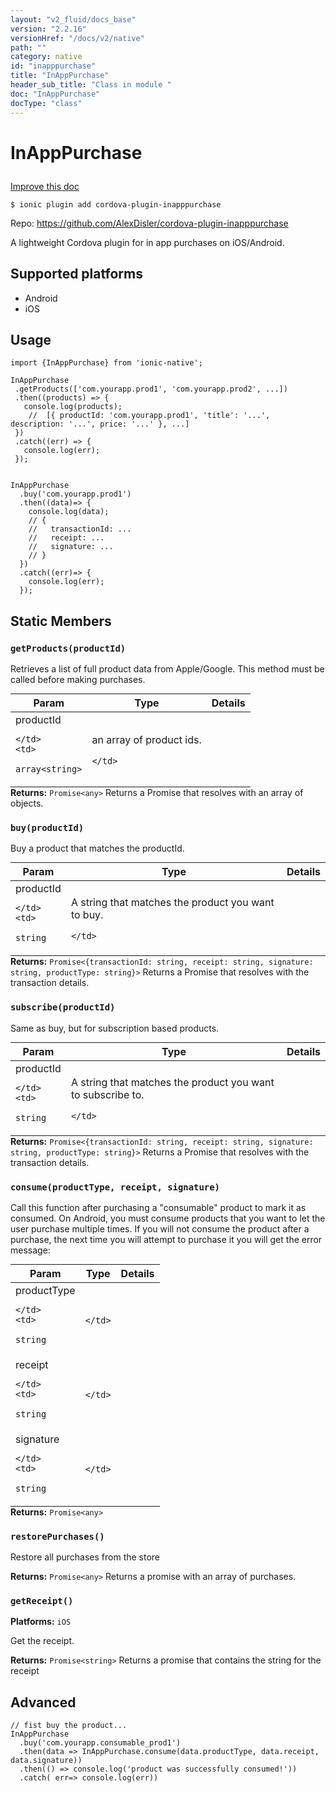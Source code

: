 ```yaml
---
layout: "v2_fluid/docs_base"
version: "2.2.16"
versionHref: "/docs/v2/native"
path: ""
category: native
id: "inapppurchase"
title: "InAppPurchase"
header_sub_title: "Class in module "
doc: "InAppPurchase"
docType: "class"
---
```








<h1 class="api-title">
  
  InAppPurchase
  

  

  

</h1>

<a class="improve-v2-docs" href="http://github.com/driftyco/ionic-native/edit/master/src/plugins/inapppurchase.ts#L0">
  Improve this doc
</a>



<!-- decorators -->


<pre><code>$ ionic plugin add cordova-plugin-inapppurchase</code></pre>
<p>Repo:
  <a href="https://github.com/AlexDisler/cordova-plugin-inapppurchase">
    https://github.com/AlexDisler/cordova-plugin-inapppurchase
  </a>
</p>

<!-- description -->

<p>A lightweight Cordova plugin for in app purchases on iOS/Android.</p>


<!-- @platforms tag -->
<h2>Supported platforms</h2>

<ul>
  <li>Android</li><li>iOS</li>
</ul>

<!-- @platforms tag end -->


<!-- @usage tag -->

<h2>Usage</h2>

<pre><code class="lang-ts">import {InAppPurchase} from &#39;ionic-native&#39;;

InAppPurchase
 .getProducts([&#39;com.yourapp.prod1&#39;, &#39;com.yourapp.prod2&#39;, ...])
 .then((products) =&gt; {
   console.log(products);
    //  [{ productId: &#39;com.yourapp.prod1&#39;, &#39;title&#39;: &#39;...&#39;, description: &#39;...&#39;, price: &#39;...&#39; }, ...]
 })
 .catch((err) =&gt; {
   console.log(err);
 });


InAppPurchase
  .buy(&#39;com.yourapp.prod1&#39;)
  .then((data)=&gt; {
    console.log(data);
    // {
    //   transactionId: ...
    //   receipt: ...
    //   signature: ...
    // }
  })
  .catch((err)=&gt; {
    console.log(err);
  });
</code></pre>




<!-- @property tags -->


<h2>Static Members</h2>

<div id="getProducts"></div>
<h3><code>getProducts(productId)</code>
  
</h3>




Retrieves a list of full product data from Apple/Google. This method must be called before making purchases.


<table class="table param-table" style="margin:0;">
  <thead>
  <tr>
    <th>Param</th>
    <th>Type</th>
    <th>Details</th>
  </tr>
  </thead>
  <tbody>
  
  <tr>
    <td>
      productId
      
      
    </td>
    <td>
      
<code>array&lt;string&gt;</code>
    </td>
    <td>
      <p>an array of product ids.</p>

      
    </td>
  </tr>
  
  </tbody>
</table>





<div class="return-value" markdown="1">
  <i class="icon ion-arrow-return-left"></i>
  <b>Returns:</b> 
<code>Promise&lt;any&gt;</code> Returns a Promise that resolves with an array of objects.
</div>



<div id="buy"></div>
<h3><code>buy(productId)</code>
  
</h3>




Buy a product that matches the productId.


<table class="table param-table" style="margin:0;">
  <thead>
  <tr>
    <th>Param</th>
    <th>Type</th>
    <th>Details</th>
  </tr>
  </thead>
  <tbody>
  
  <tr>
    <td>
      productId
      
      
    </td>
    <td>
      
<code>string</code>
    </td>
    <td>
      <p>A string that matches the product you want to buy.</p>

      
    </td>
  </tr>
  
  </tbody>
</table>





<div class="return-value" markdown="1">
  <i class="icon ion-arrow-return-left"></i>
  <b>Returns:</b> 
<code>Promise&lt;{transactionId: string, receipt: string, signature: string, productType: string}&gt;</code> Returns a Promise that resolves with the transaction details.
</div>



<div id="subscribe"></div>
<h3><code>subscribe(productId)</code>
  
</h3>




Same as buy, but for subscription based products.


<table class="table param-table" style="margin:0;">
  <thead>
  <tr>
    <th>Param</th>
    <th>Type</th>
    <th>Details</th>
  </tr>
  </thead>
  <tbody>
  
  <tr>
    <td>
      productId
      
      
    </td>
    <td>
      
<code>string</code>
    </td>
    <td>
      <p>A string that matches the product you want to subscribe to.</p>

      
    </td>
  </tr>
  
  </tbody>
</table>





<div class="return-value" markdown="1">
  <i class="icon ion-arrow-return-left"></i>
  <b>Returns:</b> 
<code>Promise&lt;{transactionId: string, receipt: string, signature: string, productType: string}&gt;</code> Returns a Promise that resolves with the transaction details.
</div>



<div id="consume"></div>
<h3><code>consume(productType,&nbsp;receipt,&nbsp;signature)</code>
  
</h3>




Call this function after purchasing a "consumable" product to mark it as consumed. On Android, you must consume products that you want to let the user purchase multiple times. If you will not consume the product after a purchase, the next time you will attempt to purchase it you will get the error message:


<table class="table param-table" style="margin:0;">
  <thead>
  <tr>
    <th>Param</th>
    <th>Type</th>
    <th>Details</th>
  </tr>
  </thead>
  <tbody>
  
  <tr>
    <td>
      productType
      
      
    </td>
    <td>
      
<code>string</code>
    </td>
    <td>
      
      
    </td>
  </tr>
  
  <tr>
    <td>
      receipt
      
      
    </td>
    <td>
      
<code>string</code>
    </td>
    <td>
      
      
    </td>
  </tr>
  
  <tr>
    <td>
      signature
      
      
    </td>
    <td>
      
<code>string</code>
    </td>
    <td>
      
      
    </td>
  </tr>
  
  </tbody>
</table>





<div class="return-value" markdown="1">
  <i class="icon ion-arrow-return-left"></i>
  <b>Returns:</b> 
<code>Promise&lt;any&gt;</code> 
</div>



<div id="restorePurchases"></div>
<h3><code>restorePurchases()</code>
  
</h3>




Restore all purchases from the store






<div class="return-value" markdown="1">
  <i class="icon ion-arrow-return-left"></i>
  <b>Returns:</b> 
<code>Promise&lt;any&gt;</code> Returns a promise with an array of purchases.
</div>



<div id="getReceipt"></div>
<h3><code>getReceipt()</code>
  
</h3>


<p>
  <b>Platforms:</b>
  <code>iOS</code>&nbsp;
  </p>



Get the receipt.






<div class="return-value" markdown="1">
  <i class="icon ion-arrow-return-left"></i>
  <b>Returns:</b> 
<code>Promise&lt;string&gt;</code> Returns a promise that contains the string for the receipt
</div>




<!-- methods on the class -->

<h2><a class="anchor" name="advanced" href="#advanced"></a>Advanced</h2>
<pre><code class="lang-ts">// fist buy the product...
InAppPurchase
  .buy(&#39;com.yourapp.consumable_prod1&#39;)
  .then(data =&gt; InAppPurchase.consume(data.productType, data.receipt, data.signature))
  .then(() =&gt; console.log(&#39;product was successfully consumed!&#39;))
  .catch( err=&gt; console.log(err))
</code></pre>


<!-- other classes -->

<!-- end other classes -->

<!-- interfaces -->

<!-- end interfaces -->

<!-- related link --><!-- end content block -->


<!-- end body block -->


